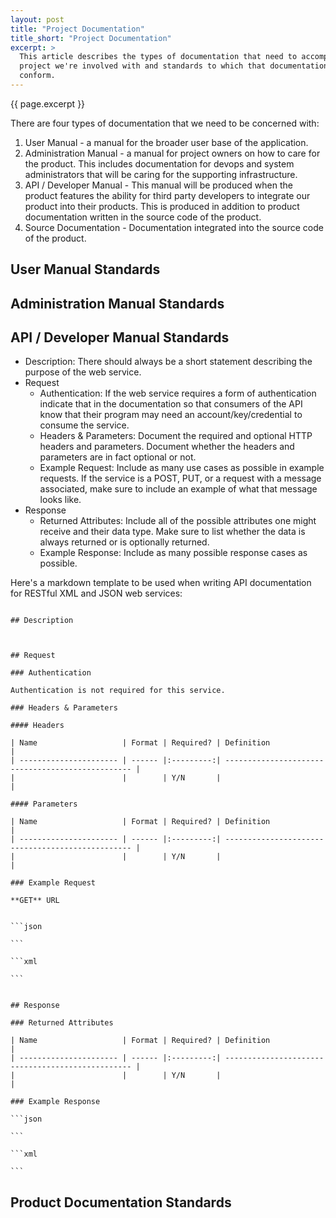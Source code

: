 ```yaml
---
layout: post
title: "Project Documentation"
title_short: "Project Documentation"
excerpt: >
  This article describes the types of documentation that need to accompany each
  project we're involved with and standards to which that documentation must
  conform.
---
```


{{ page.excerpt }}

There are four types of documentation that we need to be concerned with:

1.  User Manual - a manual for the broader user base of the application.
1.  Administration Manual - a manual for project owners on how to care for the
    product. This includes documentation for devops and system administrators
    that will be caring for the supporting infrastructure.
1.  API / Developer Manual - This manual will be produced when the product
    features the ability for third party developers to integrate our product
    into their products. This is produced in addition to product documentation
    written in the source code of the product.
1.  Source Documentation - Documentation integrated into the source code of
    the product.

## User Manual Standards

## Administration Manual Standards

## API / Developer Manual Standards

*   Description: There should always be a short statement describing the purpose
    of the web service.
*   Request
    *   Authentication: If the web service requires a form of authentication
        indicate that in the documentation so that consumers of the API know
        that their program may need an account/key/credential to consume the
        service.
    *   Headers & Parameters: Document the required and optional HTTP headers
        and parameters. Document whether the headers and parameters are in fact
        optional or not.
    *   Example Request: Include as many use cases as possible in example
        requests. If the service is a POST, PUT, or a request with a message
        associated, make sure to include an example of what that message looks
        like.
*   Response
    *   Returned Attributes: Include all of the possible attributes one might
        receive and their data type. Make sure to list whether the data is
        always returned or is optionally returned.
    *   Example Response: Include as many possible response cases as possible.

Here's a markdown template to be used when writing API documentation for RESTful
XML and JSON web services:

<pre><code>
## Description



## Request

### Authentication

Authentication is not required for this service.

### Headers & Parameters

#### Headers

| Name                   | Format | Required? | Definition                                        |
| ---------------------- | ------ |:---------:| ------------------------------------------------- |
|                        |        | Y/N       |                                                   |

#### Parameters

| Name                   | Format | Required? | Definition                                        |
| ---------------------- | ------ |:---------:| ------------------------------------------------- |
|                        |        | Y/N       |                                                   |

### Example Request

**GET** URL


```json

```

```xml

```


## Response

### Returned Attributes

| Name                   | Format | Required? | Definition                                        |
| ---------------------- | ------ |:---------:| ------------------------------------------------- |
|                        |        | Y/N       |                                                   |

### Example Response

```json

```

```xml

```
</code></pre>

## Product Documentation Standards


